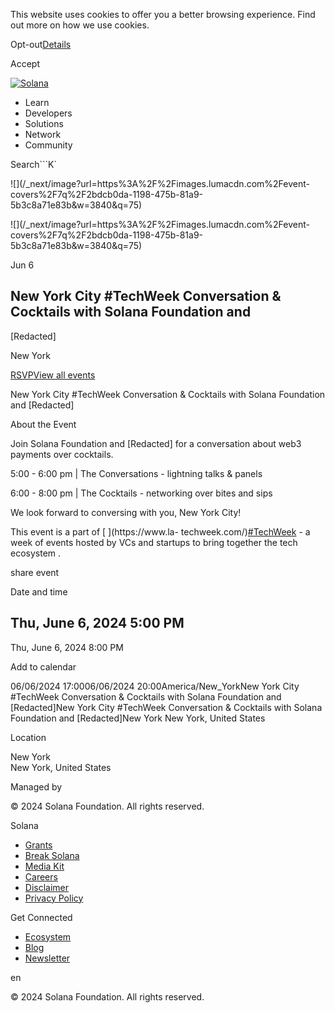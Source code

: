 This website uses cookies to offer you a better browsing experience. Find out
more on how we use cookies.

Opt-out[Details](/privacy-policy#collection-of-information)

Accept

[![Solana](/_next/static/media/logotype.e4df684f.svg)](/)

  * Learn
  * Developers
  * Solutions
  * Network
  * Community

Search```K`

![](/_next/image?url=https%3A%2F%2Fimages.lumacdn.com%2Fevent-
covers%2F7q%2F2bdcb0da-1198-475b-81a9-5b3c8a71e83b&w=3840&q=75)

![](/_next/image?url=https%3A%2F%2Fimages.lumacdn.com%2Fevent-
covers%2F7q%2F2bdcb0da-1198-475b-81a9-5b3c8a71e83b&w=3840&q=75)

Jun 6

## New York City #TechWeek Conversation & Cocktails with Solana Foundation and
[Redacted]

New York  

[RSVP](https://lu.ma/nyc-tech-week-conversation-and-cocktails)[View all
events](/events)

New York City #TechWeek Conversation & Cocktails with Solana Foundation and
[Redacted]

About the Event

Join Solana Foundation and [Redacted] for a conversation about web3 payments
over cocktails.

5:00 - 6:00 pm | The Conversations - lightning talks & panels

6:00 - 8:00 pm | The Cocktails - networking over bites and sips

We look forward to conversing with you, New York City!

This event is a part of [ ](https://www.la-
techweek.com/)[#TechWeek](https://tech-week.com) \- a week of events hosted by
VCs and startups to bring together the tech ecosystem .

share event

Date and time

Thu, June 6, 2024 5:00 PM  
-  
Thu, June 6, 2024 8:00 PM

Add to calendar

06/06/2024 17:0006/06/2024 20:00America/New_YorkNew York City #TechWeek
Conversation & Cocktails with Solana Foundation and [Redacted]New York City
#TechWeek Conversation & Cocktails with Solana Foundation and [Redacted]New
York New York, United States

Location

New York  
New York, United States

Managed by

[](/)

[](/youtube)[](/twitter)[](/discord)[](/reddit)[](/github)[](/telegram)

© 2024 Solana Foundation. All rights reserved.

Solana

  * [Grants](https://solana.org/grants)
  * [Break Solana](https://break.solana.com/)
  * [Media Kit](/branding)
  * [Careers](https://jobs.solana.com/)
  * [Disclaimer](/tos)
  * [Privacy Policy](/privacy-policy)

Get Connected

  * [Ecosystem](/ecosystem)
  * [Blog](/news)
  * [Newsletter](/newsletter)

en

© 2024 Solana Foundation. All rights reserved.

